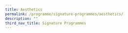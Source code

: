 ```yaml
---
title: Aesthetics
permalink: /programme/signature-programmes/aesthetics/
description: ""
third_nav_title: Signature Programmes
---
```

